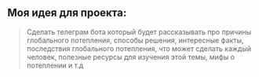 ## Моя идея для проекта:
> Сделать телеграм бота который будет рассказывать про причины глобального потепления, способы решения, интересные факты, последствия глобального потепления, что может сделать каждый человек, полезные ресурсы для изучения этой темы, мифы о потеплении и т.д
